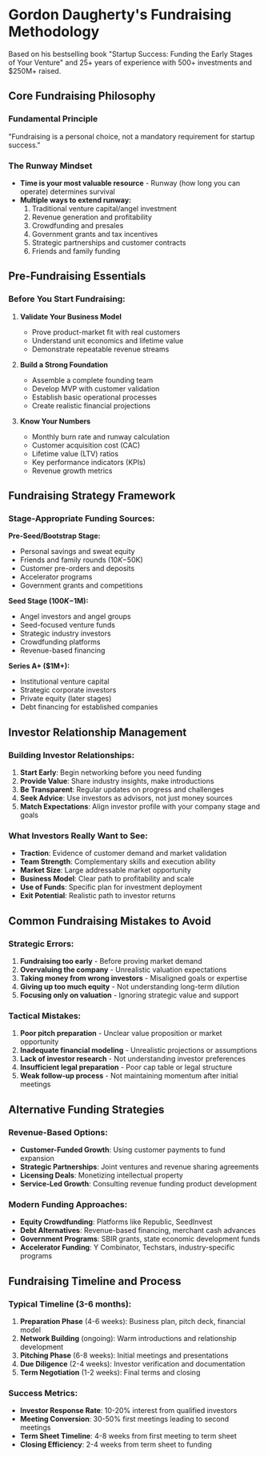 # Gordon Daugherty's Fundraising Methodology

Based on his bestselling book "Startup Success: Funding the Early Stages of Your Venture" and 25+ years of experience with 500+ investments and $250M+ raised.

## Core Fundraising Philosophy

### Fundamental Principle
"Fundraising is a personal choice, not a mandatory requirement for startup success."

### The Runway Mindset
- **Time is your most valuable resource** - Runway (how long you can operate) determines survival
- **Multiple ways to extend runway:**
  1. Traditional venture capital/angel investment
  2. Revenue generation and profitability
  3. Crowdfunding and presales
  4. Government grants and tax incentives
  5. Strategic partnerships and customer contracts
  6. Friends and family funding

## Pre-Fundraising Essentials

### Before You Start Fundraising:
1. **Validate Your Business Model**
   - Prove product-market fit with real customers
   - Understand unit economics and lifetime value
   - Demonstrate repeatable revenue streams

2. **Build a Strong Foundation**
   - Assemble a complete founding team
   - Develop MVP with customer validation
   - Establish basic operational processes
   - Create realistic financial projections

3. **Know Your Numbers**
   - Monthly burn rate and runway calculation
   - Customer acquisition cost (CAC)
   - Lifetime value (LTV) ratios
   - Key performance indicators (KPIs)
   - Revenue growth metrics

## Fundraising Strategy Framework

### Stage-Appropriate Funding Sources:

**Pre-Seed/Bootstrap Stage:**
- Personal savings and sweat equity
- Friends and family rounds ($10K-$50K)
- Customer pre-orders and deposits
- Accelerator programs
- Government grants and competitions

**Seed Stage ($100K-$1M):**
- Angel investors and angel groups
- Seed-focused venture funds
- Strategic industry investors
- Crowdfunding platforms
- Revenue-based financing

**Series A+ ($1M+):**
- Institutional venture capital
- Strategic corporate investors
- Private equity (later stages)
- Debt financing for established companies

## Investor Relationship Management

### Building Investor Relationships:
1. **Start Early**: Begin networking before you need funding
2. **Provide Value**: Share industry insights, make introductions
3. **Be Transparent**: Regular updates on progress and challenges
4. **Seek Advice**: Use investors as advisors, not just money sources
5. **Match Expectations**: Align investor profile with your company stage and goals

### What Investors Really Want to See:
- **Traction**: Evidence of customer demand and market validation
- **Team Strength**: Complementary skills and execution ability
- **Market Size**: Large addressable market opportunity
- **Business Model**: Clear path to profitability and scale
- **Use of Funds**: Specific plan for investment deployment
- **Exit Potential**: Realistic path to investor returns

## Common Fundraising Mistakes to Avoid

### Strategic Errors:
1. **Fundraising too early** - Before proving market demand
2. **Overvaluing the company** - Unrealistic valuation expectations
3. **Taking money from wrong investors** - Misaligned goals or expertise
4. **Giving up too much equity** - Not understanding long-term dilution
5. **Focusing only on valuation** - Ignoring strategic value and support

### Tactical Mistakes:
1. **Poor pitch preparation** - Unclear value proposition or market opportunity
2. **Inadequate financial modeling** - Unrealistic projections or assumptions
3. **Lack of investor research** - Not understanding investor preferences
4. **Insufficient legal preparation** - Poor cap table or legal structure
5. **Weak follow-up process** - Not maintaining momentum after initial meetings

## Alternative Funding Strategies

### Revenue-Based Options:
- **Customer-Funded Growth**: Using customer payments to fund expansion
- **Strategic Partnerships**: Joint ventures and revenue sharing agreements
- **Licensing Deals**: Monetizing intellectual property
- **Service-Led Growth**: Consulting revenue funding product development

### Modern Funding Approaches:
- **Equity Crowdfunding**: Platforms like Republic, SeedInvest
- **Debt Alternatives**: Revenue-based financing, merchant cash advances
- **Government Programs**: SBIR grants, state economic development funds
- **Accelerator Funding**: Y Combinator, Techstars, industry-specific programs

## Fundraising Timeline and Process

### Typical Timeline (3-6 months):
1. **Preparation Phase** (4-6 weeks): Business plan, pitch deck, financial model
2. **Network Building** (ongoing): Warm introductions and relationship development
3. **Pitching Phase** (6-8 weeks): Initial meetings and presentations
4. **Due Diligence** (2-4 weeks): Investor verification and documentation
5. **Term Negotiation** (1-2 weeks): Final terms and closing

### Success Metrics:
- **Investor Response Rate**: 10-20% interest from qualified investors
- **Meeting Conversion**: 30-50% first meetings leading to second meetings
- **Term Sheet Timeline**: 4-8 weeks from first meeting to term sheet
- **Closing Efficiency**: 2-4 weeks from term sheet to funding
